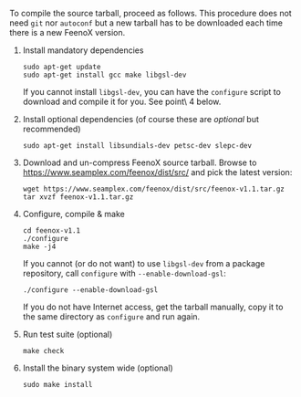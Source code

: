 To compile the source tarball, proceed as follows. This procedure does not need `git` nor `autoconf` but a new tarball has to be downloaded each time there is a new FeenoX version.

 1. Install mandatory dependencies

    ```terminal
    sudo apt-get update
    sudo apt-get install gcc make libgsl-dev
    ```

    If you cannot install `libgsl-dev`, you can have the `configure` script to download and compile it for you. See point\ 4 below.
    
 2. Install optional dependencies (of course these are _optional_ but recommended)
 
    ```terminal
    sudo apt-get install libsundials-dev petsc-dev slepc-dev
    ```

 3. Download and un-compress FeenoX source tarball. Browse to <https://www.seamplex.com/feenox/dist/src/> and pick the latest version:
 
 
    ```terminal
    wget https://www.seamplex.com/feenox/dist/src/feenox-v1.1.tar.gz
    tar xvzf feenox-v1.1.tar.gz
    ```
 
 4. Configure, compile & make
 
    ```terminal
    cd feenox-v1.1
    ./configure
    make -j4
    ```
    
    If you cannot (or do not want) to use `libgsl-dev` from a package repository, call `configure` with `--enable-download-gsl`:
    
    ```terminal
    ./configure --enable-download-gsl
    ```
    
    If you do not have Internet access, get the tarball manually, copy it to the same directory as `configure` and run again.

 5. Run test suite (optional)
 
    ```terminal
    make check
    ```

 6. Install the binary system wide (optional)
 
    ```terminal
    sudo make install
    ```
    
